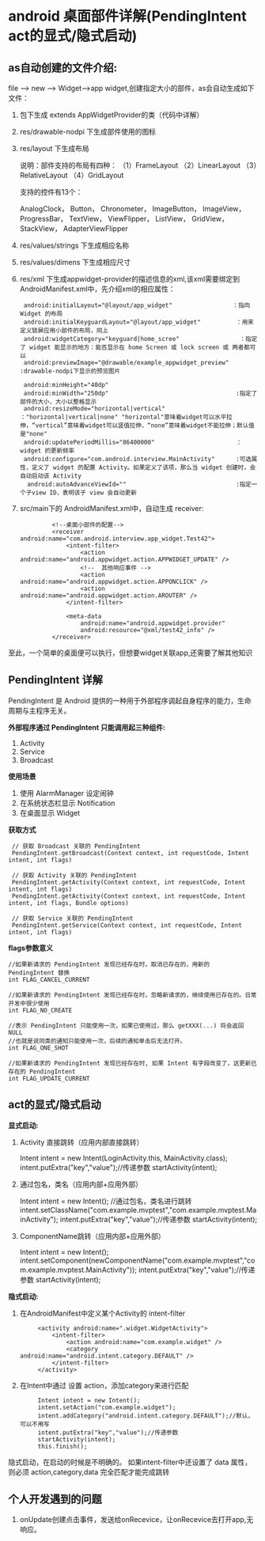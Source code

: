 # android 桌面部件详解(PendingIntent act的显式/隐式启动)


## as自动创建的文件介绍:

file --> new --> Widget-->app widget,创建指定大小的部件，as会自动生成如下文件：

1. 包下生成 extends AppWidgetProvider的类（代码中详解）
   
2. res/drawable-nodpi 下生成部件使用的图标
3. res/layout 下生成布局
    
    
      说明：部件支持的布局有四种：
      （1）FrameLayout
      （2）LinearLayout
      （3）RelativeLayout
      （4）GridLayout
      
      支持的控件有13个：
      
      AnalogClock，
      Button，
      Chronometer，
      ImageButton，
      ImageView，
      ProgressBar，
      TextView，
      ViewFlipper，
      ListView，
      GridView，
      StackView，
      AdapterViewFlipper
          
4. res/values/strings 下生成相应名称
5. res/values/dimens 下生成相应尺寸
6. res/xml 下生成appwidget-provider的描述信息的xml,该xml需要绑定到AndroidManifest.xml中，先介绍xml的相应属性：
    
    
        android:initialLayout="@layout/app_widget"                 ：指向 Widget 的布局
        android:initialKeyguardLayout="@layout/app_widget"          ：用来定义锁屏应用小部件的布局，同上
        android:widgetCategory="keyguard|home_scree"                 ：指定了 widget 能显示的地方：能否显示在 home Screen 或 lock screen 或 两者都可以
        android:previewImage="@drawable/example_appwidget_preview"  :drawable-nodpi下显示的预览图片
        
        android:minHeight="40dp"
        android:minWidth="250dp"                                    :指定了部件的大小，大小以整格显示
        android:resizeMode="horizontal|vertical"                    ："horizontal|vertical|none" "horizontal"意味着widget可以水平拉伸，“vertical”意味着widget可以竖值拉伸，“none”意味着widget不能拉伸；默认值是"none"
        android:updatePeriodMillis="86400000"                       ： widget 的更新频率
        android:configure="com.android.interview.MainActivity"      :可选属性，定义了 widget 的配置 Activity。如果定义了该项，那么当 widget 创建时，会自动启动该 Activity
         android:autoAdvanceViewId=""                               :指定一个子view ID，表明该子 view 会自动更新

 7. src/main下的  AndroidManifest.xml中，自动生成 receiver:
 
 
                 <!--桌面小部件的配置-->
                 <receiver android:name="com.android.interview.app_widget.Test42">
                     <intent-filter>
                         <action android:name="android.appwidget.action.APPWIDGET_UPDATE" />
                         <!--  其他响应事件 -->
                         <action android:name="android.appwidget.action.APPONCLICK" />
                         <action android:name="android.appwidget.action.AROUTER" />
                     </intent-filter>
         
                     <meta-data
                         android:name="android.appwidget.provider"
                         android:resource="@xml/test42_info" />
                 </receiver>       
                
        
 至此，一个简单的桌面便可以执行，但想要widget关联app,还需要了解其他知识
 
 ## PendingIntent 详解
 PendingIntent 是 Android 提供的一种用于外部程序调起自身程序的能力，生命周期与主程序无关。
 
 **外部程序通过 PendingIntent 只能调用起三种组件:**
 
 1. Activity
 2. Service
 3. Broadcast
 
 **使用场景**
 
 1. 使用 AlarmManager 设定闹钟
 2. 在系统状态栏显示 Notification
 3. 在桌面显示 Widget
 
 **获取方式**
 
     // 获取 Broadcast 关联的 PendingIntent
     PendingIntent.getBroadcast(Context context, int requestCode, Intent intent, int flags)
      
     // 获取 Activity 关联的 PendingIntent
     PendingIntent.getActivity(Context context, int requestCode, Intent intent, int flags)
     PendingIntent.getActivity(Context context, int requestCode, Intent intent, int flags, Bundle options)
      
     // 获取 Service 关联的 PendingIntent
     PendingIntent.getService(Context context, int requestCode, Intent intent, int flags)

**flags参数意义**


    //如果新请求的 PendingIntent 发现已经存在时，取消已存在的，用新的 PendingIntent 替换
    int FLAG_CANCEL_CURRENT
     
    //如果新请求的 PendingIntent 发现已经存在时，忽略新请求的，继续使用已存在的。日常开发中很少使用
    int FLAG_NO_CREATE
     
    //表示 PendingIntent 只能使用一次，如果已使用过，那么 getXXX(...) 将会返回 NULL 
    //也就是说同类的通知只能使用一次，后续的通知单击后无法打开。
    int FLAG_ONE_SHOT
     
    //如果新请求的 PendingIntent 发现已经存在时, 如果 Intent 有字段改变了，这更新已存在的 PendingIntent
    int FLAG_UPDATE_CURRENT

             
## act的显式/隐式启动

**显式启动:**

1. Activity 直接跳转（应用内部直接跳转）


    Intent intent = new Intent(LoginActivity.this, MainActivity.class);
    intent.putExtra("key","value");//传递参数
    startActivity(intent);

2. 通过包名，类名（应用内部+应用外部）

   
    Intent intent = new Intent();
    //通过包名，类名进行跳转
    intent.setClassName("com.example.mvptest","com.example.mvptest.MainActivity");
    intent.putExtra("key","value");//传递参数
    startActivity(intent);

3. ComponentName跳转（应用内部+应用外部）


    Intent intent = new Intent();
    intent.setComponent(newComponentName("com.example.mvptest","com.example.mvptest.MainActivity"));
    intent.putExtra("key","value");//传递参数
    startActivity(intent);

**隐式启动:**

1. 在AndroidManifest中定义某个Activity的 intent-filter


            <activity android:name=".widget.WidgetActivity">
                <intent-filter>
                    <action android:name="com.example.widget" />
                    <category android:name="android.intent.category.DEFAULT" />
                </intent-filter>
            </activity>

2. 在Intent中通过 设置 action，添加category来进行匹配


            Intent intent = new Intent();
            intent.setAction("com.example.widget");
            intent.addCategory("android.intent.category.DEFAULT");//默认，可以不用写
            intent.putExtra("key","value");//传递参数
            startActivity(intent);
            this.finish();

 隐式启动，在启动的时候是不明确的。 如果intent-filter中还设置了 data 属性，则必须 action,category,data 完全匹配才能完成跳转
 
 
 ## 个人开发遇到的问题
 1. onUpdate创建点击事件，发送给onRecevice，让onRecevice去打开app,无响应。
